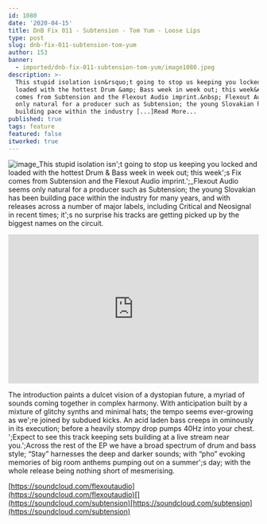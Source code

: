 ```yaml
---
id: 1080
date: '2020-04-15'
title: DnB Fix 011 - Subtension - Tom Yum - Loose Lips
type: post
slug: dnb-fix-011-subtension-tom-yum
author: 153
banner:
  - imported/dnb-fix-011-subtension-tom-yum/image1080.jpeg
description: >-
  This stupid isolation isn&rsquo;t going to stop us keeping you locked and
  loaded with the hottest Drum &amp; Bass week in week out; this week&#39;s Fix
  comes from Subtension and the Flexout Audio imprint.&nbsp; Flexout Audio seems
  only natural for a producer such as Subtension; the young Slovakian has been
  building pace within the industry [...]Read More...
published: true
tags: feature
featured: false
itworked: true
---
```

![image](../imported/dnb-fix-011-subtension-tom-yum/image1080.jpeg)_This stupid isolation isn';t going to stop us keeping you locked and loaded with the hottest Drum & Bass week in week out; this week';s Fix comes from Subtension and the Flexout Audio imprint.';_Flexout Audio seems only natural for a producer such as Subtension; the young Slovakian has been building pace within the industry for many years, and with releases across a number of major labels, including Critical and Neosignal in recent times; it';s no surprise his tracks are getting picked up by the biggest names on the circuit.

<iframe width='100%' height='300' scrolling='no' frameborder='no' allow='autoplay' src='https://w.soundcloud.com/player/?url=https%3A//api.soundcloud.com/tracks/789837118&color=%230e6e64&auto_play=false&hide_related=false&show_comments=true&show_user=true&show_reposts=false&show_teaser=true'></iframe>

The introduction paints a dulcet vision of a dystopian future, a myriad of sounds coming together in complex harmony. With anticipation built by a mixture of glitchy synths and minimal hats; the tempo seems ever-growing as we';re joined by subdued kicks. An acid laden bass creeps in ominously in its execution; before a heavily stompy drop pumps 40Hz into your chest. ';Expect to see this track keeping sets building at a live stream near you.';Across the rest of the EP we have a broad spectrum of drum and bass style; “Stay” harnesses the deep and darker sounds; with “pho” evoking memories of big room anthems pumping out on a summer';s day; with the whole release being nothing short of mesmerising.

[](https://soundcloud.com/flexoutaudio)[https://soundcloud.com/flexoutaudio](https://soundcloud.com/flexoutaudio)[](https://soundcloud.com/subtension)[https://soundcloud.com/subtension](https://soundcloud.com/subtension)